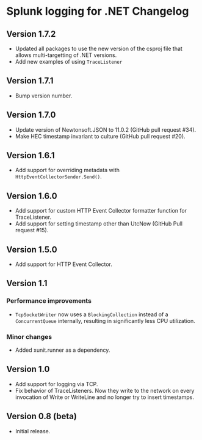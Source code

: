 # Splunk logging for .NET Changelog

## Version 1.7.2
* Updated all packages to use the new version of the csproj file that allows multi-targetting of .NET versions.
* Add new examples of using `TraceListener`  

## Version 1.7.1

* Bump version number.

## Version 1.7.0

* Update version of Newtonsoft.JSON to 11.0.2 (GitHub pull request #34).
* Make HEC timestamp invariant to culture (GitHub pull request #20).

## Version 1.6.1

* Add support for overriding metadata with `HttpEventCollectorSender.Send()`.

## Version 1.6.0

* Add support for custom HTTP Event Collector formatter function for TraceListener.
* Add support for setting timestamp other than UtcNow (GitHub Pull request #15).

## Version 1.5.0

* Add support for HTTP Event Collector.

## Version 1.1

### Performance improvements

* `TcpSocketWriter` now uses a `BlockingCollection` instead of a `ConcurrentQueue` internally, resulting in significantly less CPU utilization.

### Minor changes

* Added xunit.runner as a dependency.

## Version 1.0

* Add support for logging via TCP.
* Fix behavior of TraceListeners. Now they write to the network on every invocation of Write or WriteLine
  and no longer try to insert timestamps.

## Version 0.8 (beta)

* Initial release.
